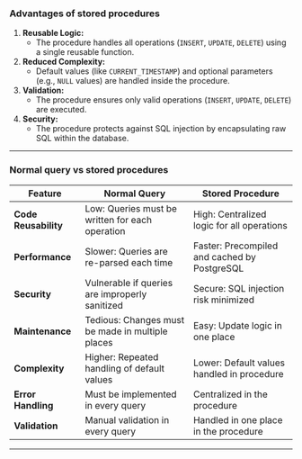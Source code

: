 

### **Advantages of stored procedures**

1. **Reusable Logic:**
   - The procedure handles all operations (`INSERT`, `UPDATE`, `DELETE`) using a single reusable function.
2. **Reduced Complexity:**
   - Default values (like `CURRENT_TIMESTAMP`) and optional parameters (e.g., `NULL` values) are handled inside the procedure.
3. **Validation:**
   - The procedure ensures only valid operations (`INSERT`, `UPDATE`, `DELETE`) are executed.
4. **Security:**
   - The procedure protects against SQL injection by encapsulating raw SQL within the database.

---
### Normal query vs stored procedures

| Feature                          | **Normal Query**                                   | **Stored Procedure**                           |
|----------------------------------|---------------------------------------------------|------------------------------------------------|
| **Code Reusability**             | Low: Queries must be written for each operation   | High: Centralized logic for all operations    |
| **Performance**                  | Slower: Queries are re-parsed each time           | Faster: Precompiled and cached by PostgreSQL  |
| **Security**                     | Vulnerable if queries are improperly sanitized    | Secure: SQL injection risk minimized          |
| **Maintenance**                  | Tedious: Changes must be made in multiple places | Easy: Update logic in one place               |
| **Complexity**                   | Higher: Repeated handling of default values       | Lower: Default values handled in procedure    |
| **Error Handling**               | Must be implemented in every query               | Centralized in the procedure                  |
| **Validation**                   | Manual validation in every query                 | Handled in one place in the procedure         |

---
